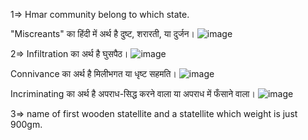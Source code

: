 1=> Hmar community belong to which state.

"Miscreants" का हिंदी में अर्थ है दुष्ट, शरारती, या दुर्जन।
![image](https://github.com/user-attachments/assets/813897dc-6660-45fa-90d5-7daa0df4a055)


2=> Infiltration का अर्थ है घुसपैठ। 
![image](https://github.com/user-attachments/assets/4827f0cb-fece-434d-86f5-77e53ef671cd)

Connivance का अर्थ है मिलीभगत या धृष्ट सहमति। 
![image](https://github.com/user-attachments/assets/b8ffe577-85e4-42d6-b75c-3517acb6b859)



Incriminating का अर्थ है अपराध-सिद्ध करने वाला या अपराध में फँसाने वाला।
![image](https://github.com/user-attachments/assets/396c7592-6976-4f9e-a71e-af75abbd8671)



3=> name of first wooden statellite and a statellite which weight is just 900gm.

